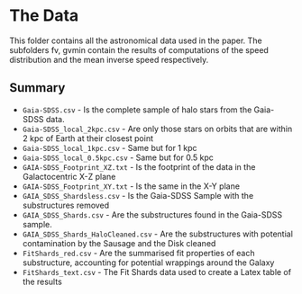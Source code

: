 # The Data
This folder contains all the astronomical data used in the paper. The subfolders fv, gvmin contain the results of computations of the speed distribution and the mean inverse speed respectively.

## Summary
* `Gaia-SDSS.csv` - Is the complete sample of halo stars from the Gaia-SDSS data.
* `Gaia-SDSS_local_2kpc.csv` - Are only those stars on orbits that are within 2 kpc of Earth at their closest point
* `Gaia-SDSS_local_1kpc.csv` - Same but for 1 kpc
* `Gaia-SDSS_local_0.5kpc.csv` - Same but for 0.5 kpc
* `GAIA-SDSS_Footprint_XZ.txt` - Is the footprint of the data in the Galactocentric X-Z plane
* `GAIA-SDSS_Footprint_XY.txt` - Is the same in the X-Y plane
* `GAIA_SDSS_Shardsless.csv` - Is the Gaia-SDSS Sample with the substructures removed
* `GAIA_SDSS_Shards.csv` - Are the substructures found in the Gaia-SDSS sample.
* `GAIA_SDSS_Shards_HaloCleaned.csv` - Are the substructures with potential contamination by the Sausage and the Disk cleaned
* `FitShards_red.csv` - Are the summarised fit properties of each substructure, accounting for potential wrappings around the Galaxy
* `FitShards_text.csv` - The Fit Shards data used to create a Latex table of the results
